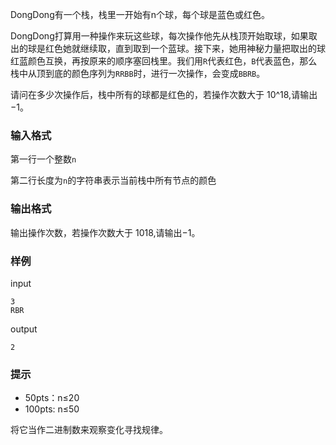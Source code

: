 DongDong有一个栈，栈里一开始有n个球，每个球是蓝色或红色。

DongDong打算用一种操作来玩这些球，每次操作他先从栈顶开始取球，如果取出的球是红色她就继续取，直到取到一个蓝球。接下来，她用神秘力量把取出的球红蓝颜色互换，再按原来的顺序塞回栈里。我们用`R`代表红色，`B`代表蓝色，那么栈中从顶到底的颜色序列为`RRBB`时，进行一次操作，会变成`BBRB`。

请问在多少次操作后，栈中所有的球都是红色的，若操作次数大于 10^18,请输出−1。

### 输入格式

第一行一个整数`n`

第二行长度为`n`的字符串表示当前栈中所有节点的颜色

### 输出格式

输出操作次数，若操作次数大于 1018,请输出−1。

### 样例

input

```
3
RBR
```

output

```
2
```

### 提示

- 50pts：n≤20
- 100pts: n≤50

将它当作二进制数来观察变化寻找规律。